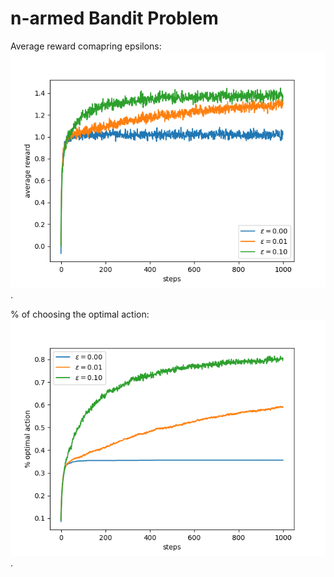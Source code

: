 # n-armed Bandit Problem


Average reward comapring epsilons:       
![](average_reward.png).


% of choosing the optimal action:       
![](optimal_action.png).
